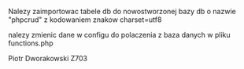 Nalezy zaimportowac tabele db do nowostworzonej bazy db o nazwie "phpcrud" z kodowaniem znakow charset=utf8

nalezy zmienic dane w configu do polaczenia z baza danych w pliku functions.php

Piotr Dworakowski
Z703